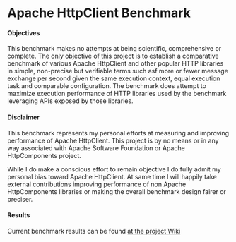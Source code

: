 # Apache HttpClient Benchmark

#### Objectives

This benchmark makes no attempts at being scientific, comprehensive or complete. The only objective of this project 
is to establish a comparative benchmark of various Apache HttpClient and other popular HTTP libraries in simple, 
non-precise but verifiable terms such asf more or fewer message exchange per second given the same execution 
context, equal execution task and comparable configuration. The benchmark does attempt to maximize execution 
performance of HTTP libraries used by the benchmark leveraging APIs exposed by those libraries.

#### Disclaimer

This benchmark represents my personal efforts at measuring and improving performance of Apache HttpClient.
This project is by no means or in any way associated with Apache Software Foundation or Apache HttpComponents project.

While I do make a conscious effort to remain objective I do fully admit my personal bias toward Apache HttpClient.
At same time I will happily take external contributions improving performance of non Apache HttpComponents libraries
or making the overall benchmark design fairer or preciser. 

#### Results

Current benchmark results can be found [at the project Wiki](https://github.com/BencoXX/httpclient-benchmark/wiki)
